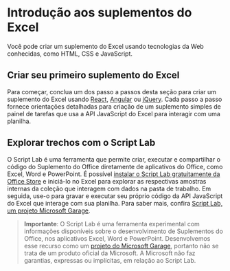 # <a name="get-started-with-excel-add-ins"></a>Introdução aos suplementos do Excel

Você pode criar um suplemento do Excel usando tecnologias da Web conhecidas, como HTML, CSS e JavaScript. 

## <a name="create-your-first-excel-add-in"></a>Criar seu primeiro suplemento do Excel

Para começar, conclua um dos passo a passos desta seção para criar um suplemento do Excel usando [React](excel-add-ins-get-started-react.md), [Angular](excel-add-ins-get-started-angular.md) ou [jQuery](excel-add-ins-get-started-jquery.md). Cada passo a passo fornece orientações detalhadas para criação de um suplemento simples de painel de tarefas que usa a API JavaScript do Excel para interagir com uma planilha. 

## <a name="explore-snippets-with-script-lab"></a>Explorar trechos com o Script Lab

O Script Lab é uma ferramenta que permite criar, executar e compartilhar o código do Suplemento do Office diretamente de aplicativos do Office, como Excel, Word e PowerPoint. É possível [instalar o Script Lab gratuitamente da Office Store](https://store.office.com/app.aspx?assetid=WA104380862) e iniciá-lo no Excel para explorar as respectivas amostras internas da coleção que interagem com dados na pasta de trabalho. Em seguida, use-o para gravar e executar seu próprio código da API JavaScript do Excel que interage com sua planilha. Para saber mais, confira [Script Lab, um projeto Microsoft Garage](https://github.com/OfficeDev/script-lab/blob/master/README.md).

> **Importante**: O Script Lab é uma ferramenta experimental com informações disponíveis sobre o desenvolvimento de Suplementos do Office, nos aplicativos Excel, Word e PowerPoint. Desenvolvemos esse recurso como um [projeto do Microsoft Garage](https://www.microsoft.com/pt-BR/garage/about/), portanto não se trata de um produto oficial da Microsoft. A Microsoft não faz garantias, expressas ou implícitas, em relação ao Script Lab.
